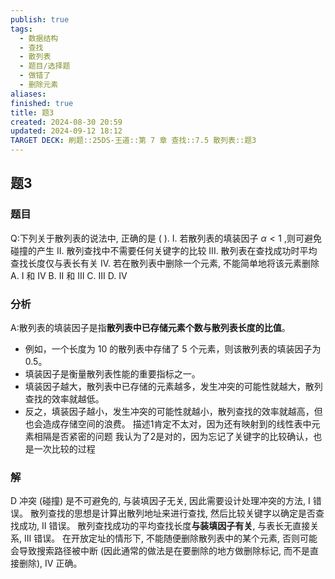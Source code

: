 ```yaml
---
publish: true
tags:
  - 数据结构
  - 查找
  - 散列表
  - 题目/选择题
  - 做错了
  - 删除元素
aliases: 
finished: true
title: 题3
created: 2024-08-30 20:59
updated: 2024-09-12 18:12
TARGET DECK: 刷题::25DS-王道::第 7 章 查找::7.5 散列表::题3
---
```

## 题3
### 题目
Q:下列关于散列表的说法中, 正确的是 ( ).
I. 若散列表的填装因子 $\alpha  < 1$ ,则可避免碰撞的产生
II. 散列查找中不需要任何关键字的比较
III. 散列表在查找成功时平均查找长度仅与表长有关
IV. 若在散列表中删除一个元素, 不能简单地将该元素删除
A. I 和 IV 
B. II 和 III 
C. III 
D. IV
### 分析
A:散列表的填装因子是指**散列表中已存储元素个数与散列表长度的比值**。
- 例如，一个长度为 10 的散列表中存储了 5 个元素，则该散列表的填装因子为 0.5。
- 填装因子是衡量散列表性能的重要指标之一。
- 填装因子越大，散列表中已存储的元素越多，发生冲突的可能性就越大，散列查找的效率就越低。
- 反之，填装因子越小，发生冲突的可能性就越小，散列查找的效率就越高，但也会造成存储空间的浪费。
描述1肯定不太对，因为还有映射到的线性表中元素相隔是否紧密的问题
我认为了2是对的，因为忘记了关键字的比较确认，也是一次比较的过程
### 解
D
冲突 (碰撞) 是不可避免的, 与装填因子无关, 因此需要设计处理冲突的方法, I 错误。
散列查找的思想是计算出散列地址来进行查找, 然后比较关键字以确定是否查找成功, II 错误。
散列查找成功的平均查找长度**与装填因子有关**, 与表长无直接关系, III 错误。
在开放定址的情形下, 不能随便删除散列表中的某个元素, 否则可能会导致搜索路径被中断 (因此通常的做法是在要删除的地方做删除标记, 而不是直接删除), IV 正确。


 